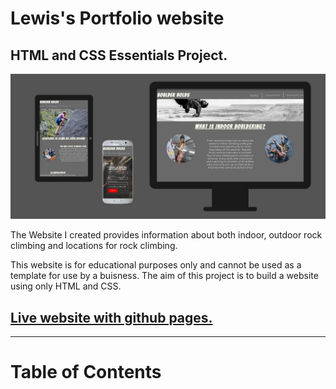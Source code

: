 # Lewis's Portfolio website

## HTML and CSS Essentials Project.

![main-image](assets/images/read-me-main-image.jpg)

The Website I created provides information about both indoor, outdoor rock climbing and locations for rock climbing.

This website is for educational purposes only and cannot be used as a template for use by a buisness.
The aim of this project is to build a website using only HTML and CSS.

## [Live website with github pages.](https://lewisbambrick.github.io/MP1/)

---

# Table of Contents